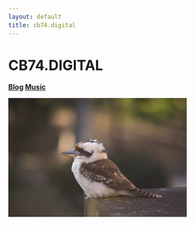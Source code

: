 ```yaml
---
layout: default
title: cb74.digital
---
```

# CB74.DIGITAL

**[Blog](/blog.md)
[Music](/music.md)**

<img src="images/DSC08828-2.jpg" width="360" height="240" class="center"/>

